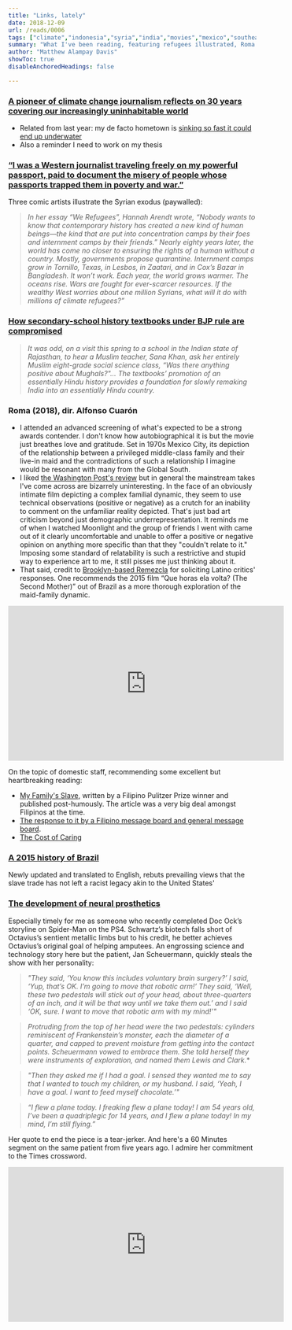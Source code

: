 ```yaml
---
title: "Links, lately"
date: 2018-12-09
url: /reads/0006
tags: ["climate","indonesia","syria","india","movies","mexico","southeast asia","philippines","class","brazil","technology","disability"]
summary: "What I've been reading, featuring refugees illustrated, Roma (2018), and neural prosthetics"
author: "Matthew Alampay Davis"
showToc: true
disableAnchoredHeadings: false

---
```


### [A pioneer of climate change journalism reflects on 30 years covering our increasingly uninhabitable world](https://www.newyorker.com/magazine/2018/11/26/how-extreme-weather-is-shrinking-the-planet)

+ Related from last year: my de facto hometown is [sinking so fast it could end up underwater](https://www.nytimes.com/interactive/2017/12/21/world/asia/jakarta-sinking-climate.html)
+ Also a reminder I need to work on my thesis

### [“I was a Western journalist traveling freely on my powerful passport, paid to document the misery of people whose passports trapped them in poverty and war.”](https://www.nybooks.com/articles/2018/12/06/syrian-refugees-where-else-can-they-go/)

Three comic artists illustrate the Syrian exodus (paywalled):

> *In her essay “We Refugees”, Hannah Arendt wrote, “Nobody wants to know that contemporary history has created a new kind of human beings—the kind that are put into concentration camps by their foes and internment camps by their friends.” Nearly eighty years later, the world has come no closer to ensuring the rights of a human without a country. Mostly, governments propose quarantine. Internment camps grow in Tornillo, Texas, in Lesbos, in Zaatari, and in Cox’s Bazar in Bangladesh. It won’t work. Each year, the world grows warmer. The oceans rise. Wars are fought for ever-scarcer resources. If the wealthy West worries about one million Syrians, what will it do with millions of climate refugees?”*

### [How secondary-school history textbooks under BJP rule are compromised](https://www.nybooks.com/articles/2018/12/06/indias-dangerous-new-curriculum/)

> *It was odd, on a visit this spring to a school in the Indian state of Rajasthan, to hear a Muslim teacher, Sana Khan, ask her entirely Muslim eight-grade social science class, “Was there anything positive about Mughals?"... The textbooks’ promotion of an essentially Hindu history provides a foundation for slowly remaking India into an essentially Hindu country.*

### Roma (2018), dir. Alfonso Cuarón

+ I attended an advanced screening of what's expected to be a strong awards contender. I don't know how autobiographical it is but the movie just breathes love and gratitude. Set in 1970s Mexico City, its depiction of the relationship between a privileged middle-class family and their live-in maid and the contradictions of such a relationship I imagine would be resonant with many from the Global South.
+ I liked [the Washington Post's review](https://www.washingtonpost.com/goingoutguide/movies/no-the-movie-roma-isnt-as-good-as-youve-heard-its-even-better/2018/12/05/480c866c-f592-11e8-bc79-68604ed88993_story.html?utm_term=.e7d52a398ad4) but in general the mainstream takes I've come across are bizarrely uninteresting. In the face of an obviously intimate film depicting a complex familial dynamic, they seem to use technical observations (positive or negative) as a crutch for an inability to comment on the unfamiliar reality depicted. That's just bad art criticism beyond just demographic underrepresentation. It reminds me of when I watched Moonlight and the group of friends I went with came out of it clearly uncomfortable and unable to offer a positive or negative opinion on anything more specific than that they "couldn't relate to it." Imposing some standard of relatability is such a restrictive and stupid way to experience art to me, it still pisses me just thinking about it.
+ That said, credit to [Brooklyn-based Remezcla](http://remezcla.com/lists/film/latino-film-critics-review-roma-alfonso-cuaron/) for soliciting Latino critics' responses. One recommends the 2015 film “Que horas ela volta? (The Second Mother)” out of Brazil as a more thorough exploration of the maid-family dynamic.

<iframe width="560" height="315" src="https://www.youtube.com/embed/6BS27ngZtxg?si=rmyKoKbyEe88QtVV" title="YouTube video player" frameborder="0" allow="accelerometer; autoplay; clipboard-write; encrypted-media; gyroscope; picture-in-picture; web-share" allowfullscreen></iframe>

On the topic of domestic staff, recommending some excellent but heartbreaking reading:
+ [My Family's Slave](https://www.theatlantic.com/magazine/archive/2017/06/lolas-story/524490/), written by a Filipino Pulitzer Prize winner and published post-humously. The article was a very big deal amongst Filipinos at the time.
+ [The response to it by a Filipino message board and general message board](https://www.reddit.com/r/offbeat/comments/6c7fjt/my_familys_slave_she_lived_with_us_for_56_years/). 
+ [The Cost of Caring](https://www.newyorker.com/magazine/2016/04/11/the-sacrifices-of-an-immigrant-caregiver)

### [A 2015 history of Brazil](https://www.nybooks.com/articles/2018/12/06/bolsonaro-brazils-brutal-messiah/)

Newly updated and translated to English, rebuts prevailing views that the slave trade has not left a racist legacy akin to the United States'

### [The development of neural prosthetics](https://www.newyorker.com/magazine/2018/11/26/how-to-control-a-machine-with-your-brain)

Especially timely for me as someone who recently completed Doc Ock’s storyline on Spider-Man on the PS4. Schwartz’s biotech falls short of Octavius’s sentient metallic limbs but to his credit, he better achieves Octavius’s original goal of helping amputees. An engrossing science and technology story here but the patient, Jan Scheuermann, quickly steals the show with her personality:

> *"They said, ‘You know this includes voluntary brain surgery?’ I said, ‘Yup, that’s OK. I’m going to move that robotic arm!’ They said, ‘Well, these two pedestals will stick out of your head, about three-quarters of an inch, and it will be that way until we take them out.’ and I said ‘OK, sure. I want to move that robotic arm with my mind!’"*

> *Protruding from the top of her head were the two pedestals: cylinders reminiscent of Frankenstein’s monster, each the diameter of a quarter, and capped to prevent moisture from getting into the contact points. Scheuermann vowed to embrace them. She told herself they were instruments of exploration, and named them Lewis and Clark.**

> *"Then they asked me if I had a goal. I sensed they wanted me to say that I wanted to touch my children, or my husband. I said, ‘Yeah, I have a goal. I want to feed myself chocolate.’"*

> *“I flew a plane today. I freaking flew a plane today! I am 54 years old, I’ve been a quadriplegic for 14 years, and I flew a plane today! In my mind, I’m still flying.”*

Her quote to end the piece is a tear-jerker. And here's a 60 Minutes segment on the same patient from five years ago. I admire her commitment to the Times crossword.

<iframe width="560" height="315" src="https://www.youtube.com/embed/Z3a5u6djGnE?si=PqrorRwym__ug8vu" title="YouTube video player" frameborder="0" allow="accelerometer; autoplay; clipboard-write; encrypted-media; gyroscope; picture-in-picture; web-share" allowfullscreen></iframe>

